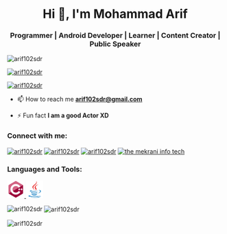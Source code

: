 <h1 align="center">Hi 👋, I'm Mohammad Arif</h1>
<h3 align="center">Programmer | Android Developer | Learner | Content Creator | Public Speaker</h3>

<p align="left"> <img src="https://komarev.com/ghpvc/?username=arif102sdr&label=Profile%20views&color=0e75b6&style=flat" alt="arif102sdr" /> </p>

<p align="left"> <a href="https://github.com/ryo-ma/github-profile-trophy"><img src="https://github-profile-trophy.vercel.app/?username=arif102sdr" alt="arif102sdr" /></a> </p>

<p align="left"> <a href="https://twitter.com/arif102sdr" target="blank"><img src="https://img.shields.io/twitter/follow/arif102sdr?logo=twitter&style=for-the-badge" alt="arif102sdr" /></a> </p>

- 📫 How to reach me **arif102sdr@gmail.com**

- ⚡ Fun fact **I am a good Actor XD**

<h3 align="left">Connect with me:</h3>
<p align="left">
<a href="https://twitter.com/arif102sdr" target="blank"><img align="center" src="https://raw.githubusercontent.com/rahuldkjain/github-profile-readme-generator/master/src/images/icons/Social/twitter.svg" alt="arif102sdr" height="30" width="40" /></a>
<a href="https://linkedin.com/in/arif102sdr" target="blank"><img align="center" src="https://raw.githubusercontent.com/rahuldkjain/github-profile-readme-generator/master/src/images/icons/Social/linked-in-alt.svg" alt="arif102sdr" height="30" width="40" /></a>
<a href="https://instagram.com/arif102sdr" target="blank"><img align="center" src="https://raw.githubusercontent.com/rahuldkjain/github-profile-readme-generator/master/src/images/icons/Social/instagram.svg" alt="arif102sdr" height="30" width="40" /></a>
<a href="https://www.youtube.com/c/the mekrani info tech" target="blank"><img align="center" src="https://raw.githubusercontent.com/rahuldkjain/github-profile-readme-generator/master/src/images/icons/Social/youtube.svg" alt="the mekrani info tech" height="30" width="40" /></a>
</p>

<h3 align="left">Languages and Tools:</h3>
<p align="left"> <a href="https://www.w3schools.com/cpp/" target="_blank"> <img src="https://raw.githubusercontent.com/devicons/devicon/master/icons/cplusplus/cplusplus-original.svg" alt="cplusplus" width="40" height="40"/> </a> <a href="https://www.java.com" target="_blank"> <img src="https://raw.githubusercontent.com/devicons/devicon/master/icons/java/java-original.svg" alt="java" width="40" height="40"/> </a> </p>

<p><img align="left" src="https://github-readme-stats.vercel.app/api/top-langs?username=arif102sdr&show_icons=true&locale=en&layout=compact" alt="arif102sdr" /></p>

<p>&nbsp;<img align="center" src="https://github-readme-stats.vercel.app/api?username=arif102sdr&show_icons=true&locale=en" alt="arif102sdr" /></p>

<p><img align="center" src="https://github-readme-streak-stats.herokuapp.com/?user=arif102sdr&" alt="arif102sdr" /></p>
